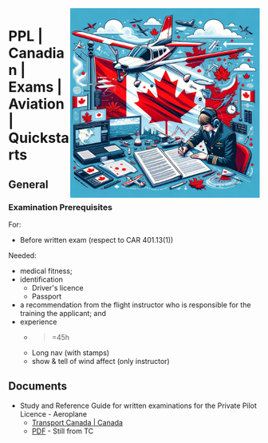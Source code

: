 <img src="assets/canadian-ppl-exam.webp" alt="Canadian PPL Exam" style="width: 380px;" align="right">

# PPL | Canadian | Exams | Aviation | Quickstarts

## General
### Examination Prerequisites
For: 
- Before written exam (respect to CAR 401.13(1))

Needed: 
- medical fitness;
- identification
  - Driver's licence
  - Passport
- a recommendation from the flight instructor who is responsible for the training the applicant; and
- experience
  - >=45h
  - Long nav (with stamps)
  - show & tell of wind affect (only instructor)

## Documents
- Study and Reference Guide for written examinations for the Private Pilot Licence - Aeroplane
  - [Transport Canada | Canada](https://tc.canada.ca/en/aviation/publications/study-reference-guide-written-examinations-private-pilot-licence-aeroplane-tp-12880)
  - [PDF](https://tc.canada.ca/sites/default/files/migrated/tp12880e.pdf) - Still from TC
